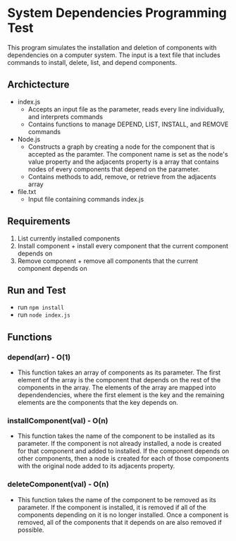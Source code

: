 # System Dependencies Programming Test

This program simulates the installation and deletion of components with dependencies on a computer system. The input is a text file that includes commands to install, delete, list, and depend components.

## Archictecture
- index.js 
    - Accepts an input file as the parameter, reads every line individually, and interprets commands
    - Contains functions to manage DEPEND, LIST, INSTALL, and REMOVE commands
- Node.js
    - Constructs a graph by creating a node for the component that is accepted as the paramter. The component name is set as the node's value property and the adjacents property is a array that contains nodes of every components that depend on the parameter.
    - Contains methods to add, remove, or retrieve from the adjacents array
- file.txt
    - Input file containing commands 
    index.js

## Requirements

1. List currently installed components
2. Install component + install every component that the current component depends on
3. Remove component + remove all components that the current component depends on

## Run and Test

- run `npm install`
- run `node index.js`

## Functions

### depend(arr) - O(1)

- This function takes an array of components as its parameter. The first element of the array is the component that depends on the rest of the components in the array. The elements of the array are mapped into dependendencies, where the first element is the key and the remaining elements are the components that the key depends on.

### installComponent(val) - O(n)

- This function takes the name of the component to be installed as its parameter. If the component is not already installed, a node is created for that component and added to installed. If the component depends on other components, then a node is created for each of those components with the original node added to its adjacents property.

### deleteComponent(val) - O(n)

- This function takes the name of the component to be removed as its parameter. If the component is installed, it is removed if all of the components depending on it is no longer installed. Once a component is removed, all of the components that it depends on are also removed if possible.
